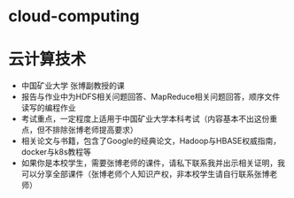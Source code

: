 # cloud-computing
# 云计算技术
- 中国矿业大学 张博副教授的课
- 报告与作业中为HDFS相关问题回答、MapReduce相关问题回答，顺序文件读写的编程作业
- 考试重点，一定程度上适用于中国矿业大学本科考试（内容基本不出这份重点，但不排除张博老师提高要求）
- 相关论文与书籍，包含了Google的经典论文，Hadoop与HBASE权威指南，docker与k8s教程等
- 如果你是本校学生，需要张博老师的课件，请私下联系我并出示相关证明，我可以分享全部课件（张博老师个人知识产权，非本校学生请自行联系张博老师）
